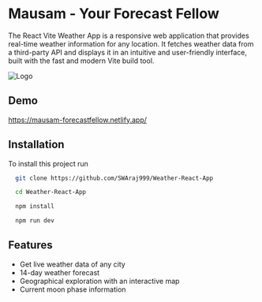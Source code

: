 
# Mausam - Your Forecast Fellow

The React Vite Weather App is a responsive web application that provides real-time weather information for any location. It fetches weather data from a third-party API and displays it in an intuitive and user-friendly interface, built with the fast and modern Vite build tool.


![Logo](https://mausam-forecastfellow.netlify.app/assets/brandLOGO-B7OX9BFc.png)


## Demo

https://mausam-forecastfellow.netlify.app/

## Installation

To install this project run

```bash
  git clone https://github.com/SWAraj999/Weather-React-App
```
```bash
  cd Weather-React-App
```
```bash
  npm install
```
```bash
  npm run dev
```

## Features

- Get live weather data of any city
- 14-day weather forecast
- Geographical exploration with an interactive map
- Current moon phase information

